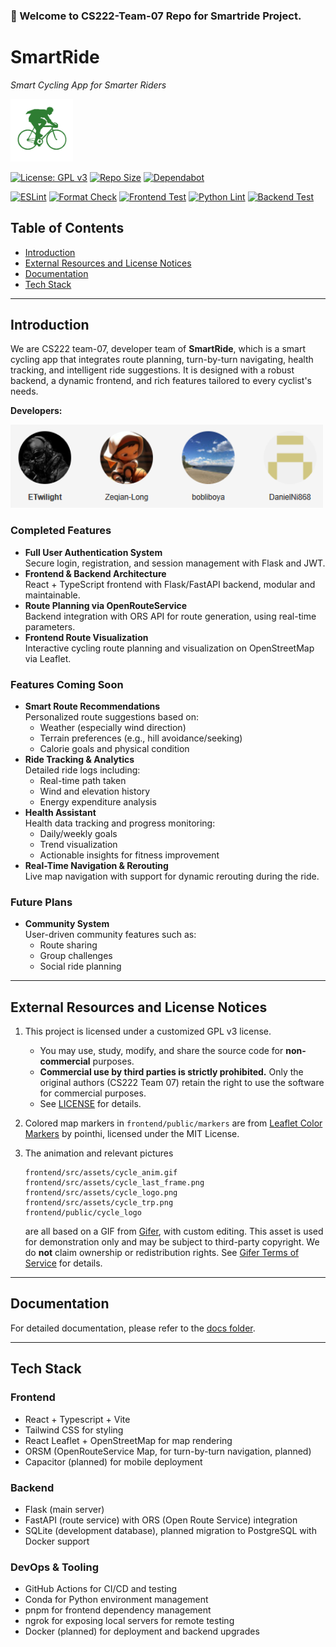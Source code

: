 ### 👋 Welcome to CS222-Team-07 Repo for Smartride Project.

<h1>SmartRide</h1>
<p><em>Smart Cycling App for Smarter Riders</em></p>
<p>
  <img src="https://raw.githubusercontent.com/CS222-UIUC/team-07-project-smartride/main/frontend/src/assets/cycle_logo.png" alt="SmartRide Logo" width="100"/>
</p>

[![License: GPL v3](https://img.shields.io/badge/License-GPL%20v3-blue.svg)](https://www.gnu.org/licenses/gpl-3.0.en.html) [![Repo Size](https://img.shields.io/github/repo-size/CS222-UIUC/team-07-project-smartride)](https://github.com/CS222-UIUC/team-07-project-smartride) [![Dependabot](https://img.shields.io/badge/dependabot-enabled-blue.svg)](https://docs.github.com/code-security/dependabot)

[![ESLint](https://github.com/CS222-UIUC/team-07-project-smartride/actions/workflows/eslint.yml/badge.svg)](https://github.com/CS222-UIUC/team-07-project-smartride/actions/workflows/eslint.yml) [![Format Check](https://github.com/CS222-UIUC/team-07-project-smartride/actions/workflows/format-check.yml/badge.svg)](https://github.com/CS222-UIUC/team-07-project-smartride/actions/workflows/format-check.yml) [![Frontend Test](https://github.com/CS222-UIUC/team-07-project-smartride/actions/workflows/frontend-test.yml/badge.svg)](https://github.com/CS222-UIUC/team-07-project-smartride/actions/workflows/frontend-test.yml) [![Python Lint](https://github.com/CS222-UIUC/team-07-project-smartride/actions/workflows/py-type-check.yml/badge.svg)](https://github.com/CS222-UIUC/team-07-project-smartride/actions/workflows/py-type-check.yml) [![Backend Test](https://github.com/CS222-UIUC/team-07-project-smartride/actions/workflows/backend-test.yml/badge.svg)](https://github.com/CS222-UIUC/team-07-project-smartride/actions/workflows/backend-test.yml)

## Table of Contents

- [Introduction](#introduction)
- [External Resources and License Notices](#external-resources-and-license-notices)
- [Documentation](#documentation)
- [Tech Stack](#tech-stack)

---

## Introduction

We are CS222 team-07, developer team of **SmartRide**, which is a smart cycling app that integrates route planning, turn-by-turn navigating, health tracking, and intelligent ride suggestions. It is designed with a robust backend, a dynamic frontend, and rich features tailored to every cyclist's needs.

**Developers:**

<p>
  <img src="https://raw.githubusercontent.com/CS222-UIUC/team-07-project-smartride/refs/heads/main/developers.png" alt="Developers" width="500"/>
</p>

<h3>Completed Features</h3>
<ul>
  <li>
    <strong>Full User Authentication System</strong>
    <br>
    Secure login, registration, and session management with Flask and JWT.
  </li>
  <li>
    <strong>Frontend & Backend Architecture</strong>
    <br>
    React + TypeScript frontend with Flask/FastAPI backend, modular and maintainable.
  </li>
  <li>
    <strong>Route Planning via OpenRouteService</strong>
    <br>
    Backend integration with ORS API for route generation, using real-time parameters.
  </li>
  <li>
    <strong>Frontend Route Visualization</strong>
    <br>
    Interactive cycling route planning and visualization on OpenStreetMap via Leaflet.
  </li>
</ul>

<h3>Features Coming Soon</h3>
<ul>
  <li>
    <strong>Smart Route Recommendations</strong>
    <br>
    Personalized route suggestions based on:
    <ul>
      <li>Weather (especially wind direction)</li>
      <li>Terrain preferences (e.g., hill avoidance/seeking)</li>
      <li>Calorie goals and physical condition</li>
    </ul>
  </li>
  <li>
    <strong>Ride Tracking & Analytics</strong>
    <br>
    Detailed ride logs including:
    <ul>
      <li>Real-time path taken</li>
      <li>Wind and elevation history</li>
      <li>Energy expenditure analysis</li>
    </ul>
  </li>
  <li>
    <strong>Health Assistant</strong>
    <br>
    Health data tracking and progress monitoring:
    <ul>
      <li>Daily/weekly goals</li>
      <li>Trend visualization</li>
      <li>Actionable insights for fitness improvement</li>
    </ul>
  </li>
  <li>
    <strong>Real-Time Navigation & Rerouting</strong>
    <br>
    Live map navigation with support for dynamic rerouting during the ride.
  </li>
</ul>

<h3>Future Plans</h3>
<ul>
  <li>
    <strong>Community System</strong>
    <br>
    User-driven community features such as:
    <ul>
      <li>Route sharing</li>
      <li>Group challenges</li>
      <li>Social ride planning</li>
    </ul>
  </li>
</ul>

---

## External Resources and License Notices

1. This project is licensed under a customized GPL v3 license.

   - You may use, study, modify, and share the source code for **non-commercial** purposes.
   - **Commercial use by third parties is strictly prohibited.** Only the original authors (CS222 Team 07) retain the right to use the software for commercial purposes.
   - See [LICENSE](./LICENSE) for details.

2. Colored map markers in `frontend/public/markers` are from [Leaflet Color Markers](https://github.com/pointhi/leaflet-color-markers) by pointhi, licensed under the MIT License.
3. The animation and relevant pictures

   ```
   frontend/src/assets/cycle_anim.gif
   frontend/src/assets/cycle_last_frame.png
   frontend/src/assets/cycle_logo.png
   frontend/src/assets/cycle_trp.png
   frontend/public/cycle_logo
   ```

   are all based on a GIF from [Gifer](https://gifer.com/en/H3SO), with custom editing. This asset is used for demonstration only and may be subject to third-party copyright.
   We do **not** claim ownership or redistribution rights. See [Gifer Terms of Service](https://gifer.com/en/p/tos) for details.

---

## Documentation

For detailed documentation, please refer to the [docs folder](./docs/README.md).

---

## Tech Stack

### Frontend

- React + Typescript + Vite
- Tailwind CSS for styling
- React Leaflet + OpenStreetMap for map rendering
- ORSM (OpenRouteService Map, for turn-by-turn navigation, planned)
- Capacitor (planned) for mobile deployment

### Backend

- Flask (main server)
- FastAPI (route service) with ORS (Open Route Service) integration
- SQLite (development database), planned migration to PostgreSQL with Docker support

### DevOps & Tooling

- GitHub Actions for CI/CD and testing
- Conda for Python environment management
- pnpm for frontend dependency management
- ngrok for exposing local servers for remote testing
- Docker (planned) for deployment and backend upgrades
